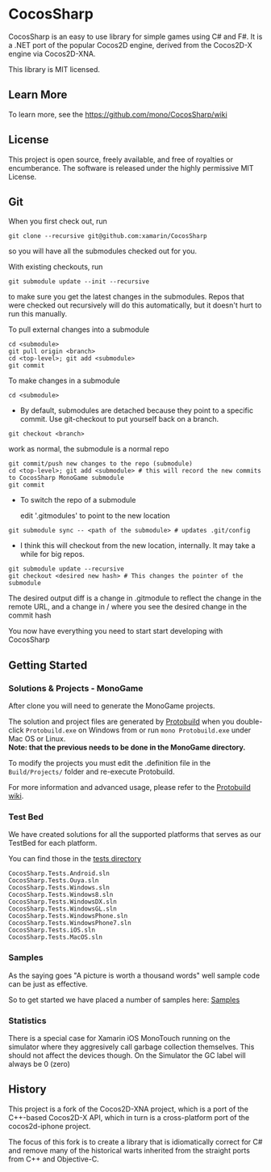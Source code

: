 # CocosSharp

CocosSharp is an easy to use library for simple games using C# and F#.
It is a .NET port of the popular Cocos2D engine, derived from the
Cocos2D-X engine via Cocos2D-XNA.

This library is MIT licensed.

Learn More
----------

To learn more, see the https://github.com/mono/CocosSharp/wiki

License
-------

This project is open source, freely available, and free of royalties
or encumberance. The software is released under the highly permissive
MIT License.

Git
---

When you first check out, run

`git clone --recursive git@github.com:xamarin/CocosSharp`

so you will have all the submodules checked out for you.

With existing checkouts, run

`git submodule update --init --recursive`

to make sure you get the latest changes in the submodules. Repos that
were checked out recursively will do this automatically, but it
doesn't hurt to run this manually.

To pull external changes into a submodule

```
cd <submodule>   
git pull origin <branch>   
cd <top-level>; git add <submodule>   
git commit
```

To make changes in a submodule

`cd <submodule>`

   * By default, submodules are detached because they point to a specific commit. Use git-checkout to put yourself back on a branch.
   
`git checkout <branch>`

   work as normal, the submodule is a normal repo

```
git commit/push new changes to the repo (submodule)
cd <top-level>; git add <submodule> # this will record the new commits to CocosSharp MonoGame submodule
git commit
```

* To switch the repo of a submodule

   edit '.gitmodules' to point to the new location

`git submodule sync -- <path of the submodule> # updates .git/config`

   * I think this will checkout from the new location, internally. It may take a while for big repos.
   
```
git submodule update --recursive
git checkout <desired new hash> # This changes the pointer of the submodule
```

The desired output diff is a change in .gitmodule to reflect the
change in the remote URL, and a change in /<submodule> where you see
the desired change in the commit hash

You now have everything you need to start start developing with
CocosSharp

Getting Started
---------------
### Solutions & Projects - MonoGame

After clone you will need to generate the MonoGame projects.

The solution and project files are generated by [Protobuild](https://github.com/hach-que/Protobuild) when you double-click `Protobuild.exe` on Windows from or run `mono Protobuild.exe` under Mac OS or Linux.  
**Note: that the previous needs to be done in the MonoGame directory.**

To modify the projects you must edit the .definition file in the `Build/Projects/` folder and re-execute Protobuild.

For more information and advanced usage, please refer to the [Protobuild wiki](https://github.com/hach-que/Protobuild/wiki).

### Test Bed

We have created solutions for all the supported platforms that serves
as our TestBed for each platform.

You can find those in the [tests directory](https://github.com/xamarin/CocosSharp/tree/master/tests "Test Bed")

	CocosSharp.Tests.Android.sln	
	CocosSharp.Tests.Ouya.sln	
	CocosSharp.Tests.Windows.sln	
	CocosSharp.Tests.Windows8.sln	
	CocosSharp.Tests.WindowsDX.sln	
	CocosSharp.Tests.WindowsGL.sln	
	CocosSharp.Tests.WindowsPhone.sln	
	CocosSharp.Tests.WindowsPhone7.sln	
	CocosSharp.Tests.iOS.sln
	CocosSharp.Tests.MacOS.sln	

### Samples

As the saying goes "A picture is worth a thousand words" well sample code can be just as effective.

So to get started we have placed a number of samples here: [Samples](https://github.com/xamarin/cocos-sharp-samples)

### Statistics

There is a special case for Xamarin iOS MonoTouch running on the simulator where they aggresively call garbage collection themselves.  This should not affect the devices though.  On the Simulator the GC label will always be 0 (zero)


History
-------

This project is a fork of the Cocos2D-XNA project, which is a port of
the C++-based Cocos2D-X API, which in turn is a cross-platform port of
the cocos2d-iphone project.  

The focus of this fork is to create a library that is idiomatically
correct for C# and remove many of the historical warts inherited from
the straight ports from C++ and Objective-C.
